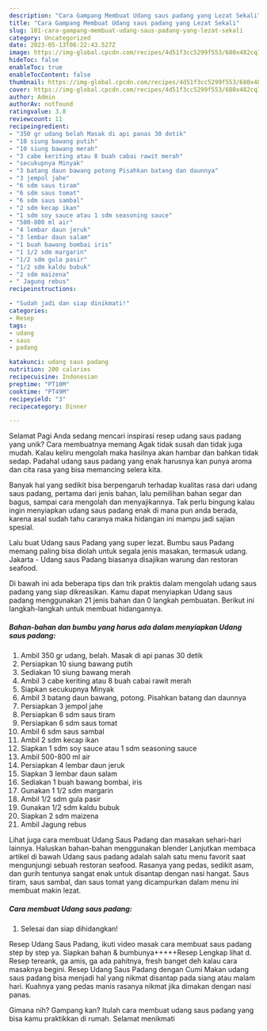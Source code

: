```yaml
---
description: "Cara Gampang Membuat Udang saus padang yang Lezat Sekali"
title: "Cara Gampang Membuat Udang saus padang yang Lezat Sekali"
slug: 101-cara-gampang-membuat-udang-saus-padang-yang-lezat-sekali
category: Uncategorized
date: 2023-05-13T06:22:43.527Z
image: https://img-global.cpcdn.com/recipes/4d51f3cc5299f553/680x482cq70/udang-saus-padang-foto-resep-utama.jpg
hideToc: false
enableToc: true
enableTocContent: false
thumbnail: https://img-global.cpcdn.com/recipes/4d51f3cc5299f553/680x482cq70/udang-saus-padang-foto-resep-utama.jpg
cover: https://img-global.cpcdn.com/recipes/4d51f3cc5299f553/680x482cq70/udang-saus-padang-foto-resep-utama.jpg
author: Admin
authorAv: notfound
ratingvalue: 3.8
reviewcount: 11
recipeingredient:
- "350 gr udang belah Masak di api panas 30 detik"
- "10 siung bawang putih"
- "10 siung bawang merah"
- "3 cabe keriting atau 8 buah cabai rawit merah"
- "secukupnya Minyak"
- "3 batang daun bawang potong Pisahkan batang dan daunnya"
- "3 jempol jahe"
- "6 sdm saus tiram"
- "6 sdm saus tomat"
- "6 sdm saus sambal"
- "2 sdm kecap ikan"
- "1 sdm soy sauce atau 1 sdm seasoning sauce"
- "500-800 ml air"
- "4 lembar daun jeruk"
- "3 lembar daun salam"
- "1 buah bawang bombai iris"
- "1 1/2 sdm margarin"
- "1/2 sdm gula pasir"
- "1/2 sdm kaldu bubuk"
- "2 sdm maizena"
- " Jagung rebus"
recipeinstructions:

- "Sudah jadi dan siap dinikmati!"
categories:
- Resep
tags:
- udang
- saus
- padang

katakunci: udang saus padang 
nutrition: 200 calories
recipecuisine: Indonesian
preptime: "PT10M"
cooktime: "PT49M"
recipeyield: "3"
recipecategory: Dinner

---
```



Selamat Pagi Anda sedang mencari inspirasi resep udang saus padang yang unik? Cara membuatnya memang Agak tidak susah dan tidak juga mudah. Kalau keliru mengolah maka hasilnya akan hambar dan bahkan tidak sedap. Padahal udang saus padang yang enak harusnya kan punya aroma dan cita rasa yang bisa memancing selera kita.


Banyak hal yang sedikit bisa berpengaruh terhadap kualitas rasa dari udang saus padang, pertama dari jenis bahan, lalu pemilihan bahan segar dan bagus, sampai cara mengolah dan menyajikannya. Tak perlu bingung kalau ingin menyiapkan udang saus padang enak di mana pun anda berada, karena asal sudah tahu caranya maka hidangan ini mampu jadi sajian spesial.

Lalu buat Udang saus Padang yang super lezat. Bumbu saus Padang memang paling bisa diolah untuk segala jenis masakan, termasuk udang. Jakarta - Udang saus Padang biasanya disajikan warung dan restoran seafood.


Di bawah ini ada beberapa tips dan trik praktis dalam mengolah udang saus padang yang siap dikreasikan. Kamu dapat menyiapkan Udang saus padang menggunakan 21 jenis bahan dan 0 langkah pembuatan. Berikut ini langkah-langkah untuk membuat hidangannya.

<!--inarticleads1-->

##### Bahan-bahan dan bumbu yang harus ada dalam menyiapkan Udang saus padang:

1. Ambil 350 gr udang, belah. Masak di api panas 30 detik
1. Persiapkan 10 siung bawang putih
1. Sediakan 10 siung bawang merah
1. Ambil 3 cabe keriting atau 8 buah cabai rawit merah
1. Siapkan secukupnya Minyak
1. Ambil 3 batang daun bawang, potong. Pisahkan batang dan daunnya
1. Persiapkan 3 jempol jahe
1. Persiapkan 6 sdm saus tiram
1. Persiapkan 6 sdm saus tomat
1. Ambil 6 sdm saus sambal
1. Ambil 2 sdm kecap ikan
1. Siapkan 1 sdm soy sauce atau 1 sdm seasoning sauce
1. Ambil 500-800 ml air
1. Persiapkan 4 lembar daun jeruk
1. Siapkan 3 lembar daun salam
1. Sediakan 1 buah bawang bombai, iris
1. Gunakan 1 1/2 sdm margarin
1. Ambil 1/2 sdm gula pasir
1. Gunakan 1/2 sdm kaldu bubuk
1. Siapkan 2 sdm maizena
1. Ambil  Jagung rebus


Lihat juga cara membuat Udang Saus Padang dan masakan sehari-hari lainnya. Haluskan bahan-bahan menggunakan blender Lanjutkan membaca artikel di bawah Udang saus padang adalah salah satu menu favorit saat mengunjungi sebuah restoran seafood. Rasanya yang pedas, sedikit asam, dan gurih tentunya sangat enak untuk disantap dengan nasi hangat. Saus tiram, saus sambal, dan saus tomat yang dicampurkan dalam menu ini membuat makin lezat. 

<!--inarticleads2-->

##### Cara membuat Udang saus padang:


1. Selesai dan siap dihidangkan!

Resep Udang Saus Padang, ikuti video masak cara membuat saus padang step by step ya. Siapkan bahan &amp; bumbunya+++++Resep Lengkap lihat d. Resep tereank, ga amis, ga ada pahitnya, fresh banget deh kalau cara masaknya begini. Resep Udang Saus Padang dengan Cumi Makan udang saus padang bisa menjadi hal yang nikmat disantap pada siang atau malam hari. Kuahnya yang pedas manis rasanya nikmat jika dimakan dengan nasi panas. 

Gimana nih? Gampang kan? Itulah cara membuat udang saus padang yang bisa kamu praktikkan di rumah. Selamat menikmati
